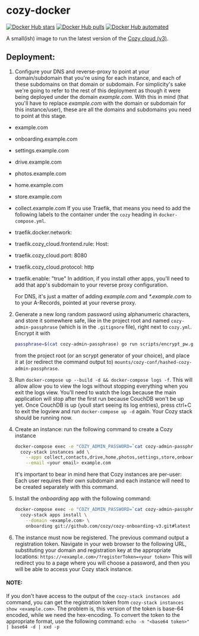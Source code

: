 # cozy-docker

[![Docker Hub stars](https://img.shields.io/docker/stars/moritzheiber/cozy-stack.svg)](https://hub.docker.com/r/moritzheiber/cozy-stack) [![Docker Hub pulls](https://img.shields.io/docker/pulls/moritzheiber/cozy-stack.svg)](https://hub.docker.com/r/moritzheiber/cozy-stack) [![Docker Hub automated](https://img.shields.io/docker/automated/moritzheiber/cozy-stack.svg)](https://hub.docker.com/r/moritzheiber/cozy-stack)

A small(ish) image to run the latest version of the [Cozy cloud (v3)](https://cozy.io).

## Deployment:

1. Configure your DNS and reverse-proxy to point at your domain/subdomain that
   you're using for each instance, and each of these subdomains on that domain
   or subdomain. For simplicity's sake we're going to refer to the rest of this
   deployment as though it were being deployed under the domain *example.com*.
   With this in mind (that you'll have to replace *example.com* with the domain
   or subdomain for this instance/user), these are all the domains and
   subdomains you need to point at this stage.
 - example.com
 - onboarding.example.com
 - settings.example.com
 - drive.example.com
 - photos.example.com
 - home.example.com
 - store.example.com
 - collect.example.com
   If you use Traefik, that means you need to add the following labels to the
   container under the `cozy` heading in `docker-compose.yml`.
 - traefik.docker.network: <the network traefik is configured to watch>
 - traefik.cozy_cloud.frontend.rule: Host:<each of the above domains separated by commas>
 - traefik.cozy_cloud.port: 8080
 - traefik.cozy_cloud.protocol: http
 - traefik.enable: "true"
   In addition, if you install other apps, you'll need to add that app's
   subdomain to your reverse proxy configuration.

   For DNS, it's just a matter of adding *example.com* and *\*.example.com* to
   to your A-Records, pointed at your reverse proxy.

2. Generate a new long random password using alphanumeric characters, and store
   it somewhere safe, like in the project root and named `cozy-admin-passphrase`
   (which is in the `.gitignore` file), right next to `cozy.yml`. Encrypt it with
   ```sh
   passphrase=$(cat cozy-admin-passphrase) go run scripts/encrypt_pw.go
   ```
   from the project root (or an scrypt generator of your choice), and place it
   at (or redirect the command output to) `mounts/cozy-conf/hashed-cozy-admin-passphrase`.

3. Run `docker-compose up --build -d && docker-compose logs -f`. This will allow
   allow you to view the logs without stopping everything when you exit the logs
   view. You'll need to watch the logs because the main application will stop
   after the first run because CouchDB won't be up yet. Once CouchDB is up
   (youll start seeing its log entries), press ctrl+C to exit the logview and
   run `docker-compose up -d` again. Your Cozy stack should be running now.

4. Create an instance: run the following command to create a Cozy instance
    ```sh
    docker-compose exec -e "COZY_ADMIN_PASSWORD=`cat cozy-admin-passphrase`" cozy \
      cozy-stack instances add \
        --apps collect,contacts,drive,home,photos,settings,store,onboarding \
        --email <your email> example.com
    ```
   It's important to bear in mind here that Cozy instances are per-user: Each
   user requires their own subdomain and each instance will need to be created
   separately with this command.

5. Install the *onboarding* app with the following command:
    ```sh
    docker-compose exec -e "COZY_ADMIN_PASSWORD=`cat cozy-admin-passphrase`" cozy \
      cozy-stack apps install \
        --domain <example.com> \
        onboarding git://github.com/cozy/cozy-onboarding-v3.git#latest
    ```

6. The instance must now be registered. The previous command output a
   registration token. Navigate in your web browser to the following URL,
   substituting your domain and registration key at the appropriate locations:
     `https://<example.com>/?registerToken=<your token>`
   This will redirect you to a page where you will choose a password, and then
   you will be able to access your Cozy stack instance.

#### NOTE:
If you don't have access to the output of the `cozy-stack instances add`
command, you can get the registration token from `cozy-stack instances show <example.com>`.
The problem is, this version of the token is base-64 encoded, while we need the
hex-encoding. To convert the token to the appropriate format, use the following
command: `echo -n "<base64 token>" | base64 -d | xxd -p`
